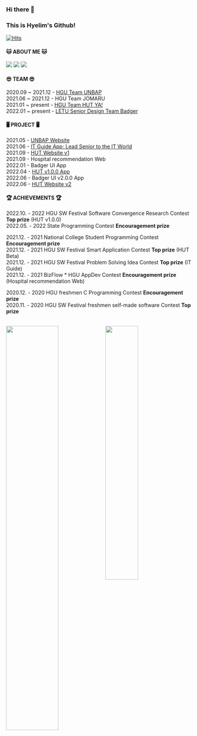 ### Hi there 👋
### This is Hyelim's Github!  


[![Hits](https://hits.seeyoufarm.com/api/count/incr/badge.svg?url=https%3A%2F%2Fgithub.com%2Fhealim01&count_bg=%23673DC8&title_bg=%23555555&icon=&icon_color=%23E7E7E7&title=hits&edge_flat=false)](https://hits.seeyoufarm.com)


#### 🐱 ABOUT ME 🐱
<a href="mailto:HyelimChoi@handong.ac.kr"><img src="https://img.shields.io/badge/gmail-EA4335?style=flat-square&logo=gmail&logoColor=white"/></a>
<a href="https://healim01.tistory.com/"><img src="https://img.shields.io/badge/tistory-000000?style=flat-square&logo=tistory&logoColor=white"/></a>
<a href="https://www.instagram.com/hhhhhye_l/"><img src="https://img.shields.io/badge/instagram-E4405F?style=flat-square&logo=instagram&logoColor=white"/></a>

#### 😎 TEAM 😎
2020.09 ~ 2021.12 - [HGU Team UNBAP](https://unbap.github.io/) <br>
2021.06 ~ 2021.12 - HGU Team JOMARU <br>
2021.01 ~ present - [HGU Team HUT YA!](https://hut.handong.app/) <br>
2022.01 ~ present - [LETU Senior Design Team Badger](https://www.letu.edu/academics/engineering/article-page.html)


#### 🖥 PROJECT 🖥
2021.05 - [UNBAP Website](https://unbap.github.io/) <br>
2021.06 - [IT Guide App; Lead Senior to the IT World](https://github.com/healim01/it_guide) <br>
2021.09 - [HUT Website v1](https://github.com/handong-app/handong-ut-web/blob/main/OLD/hut.handong.app_(iPhone%2012%20Pro).png) <br>
2021.09 - Hospital recommendation Web <br>
2022.01 - Badger UI App <br>
2022.04 - [HUT v1.0.0 App](https://apps.apple.com/us/app/hut/id1593293986) <br> 
2022.06 - Badger UI v2.0.0 App <br>
2022.06 - [HUT Website v2](https://hut.handong.app/) <br>


#### 🏆 ACHIEVEMENTS 🏆
2022.10. - 2022 HGU SW Festival Software Convergence Research Contest **Top prize** (HUT v1.0.0) <br>
2022.05. - 2022 State Programming Contest **Encouragement prize**  <br>  

2021.12. - 2021 National College Student Programming Contest **Encouragement prize** <br>
2021.12. - 2021 HGU SW Festival Smart Application Contest **Top prize** (HUT Beta) <br>
2021.12. - 2021 HGU SW Festival Problem Solving Idea Contest **Top prize** (IT Guide) <br>
2021.12. - 2021 BizFlow * HGU AppDev Contest **Encouragement prize** (Hospital recommendation Web)   <br>

2020.12. - 2020 HGU freshmen C Programming Contest **Encouragement prize** <br>
2020.11. - 2020 HGU SW Festival freshmen self-made software Contest **Top prize** <br>

<br>

<div>
 <img src="https://github-readme-stats.vercel.app/api?username=healim01&show_icons=true&theme=github_dark&count_private=true&hide_border=true" align="left" style="width: 53%" />
  <img src="https://github-readme-stats.vercel.app/api/top-langs/?username=healim01&exclude_repo=merge_game&layout=compact&theme=github_dark" style="width: 42%"/>
</div>
